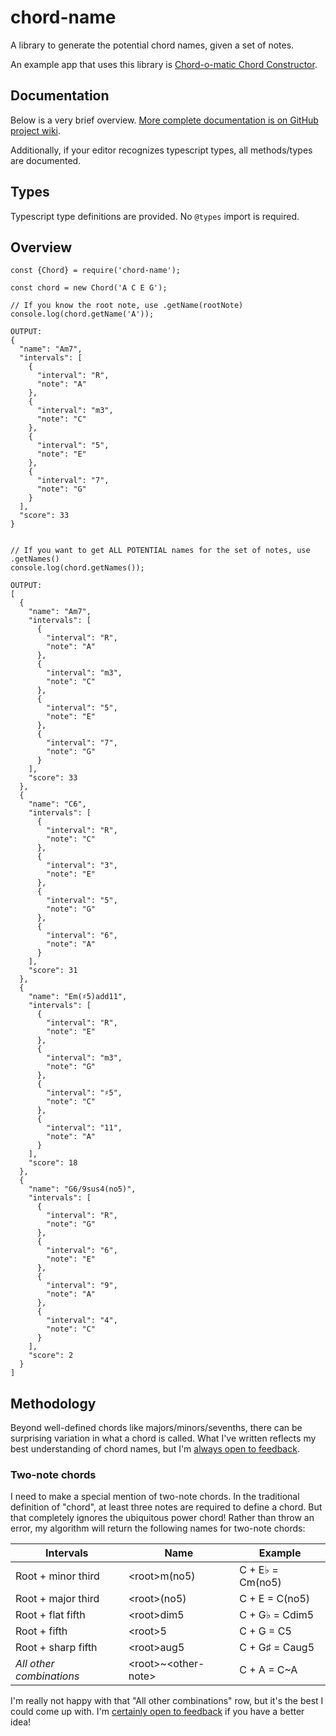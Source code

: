 # chord-name

A library to generate the potential chord names, given a set of notes.

An example app that uses this library is [Chord-o-matic Chord Constructor](https://tilde.ampersand.space/chord-o-matic/).


## Documentation 

Below is a very brief overview. [More complete documentation is on GitHub project wiki](https://github.com/kiprobinson/chord-name/wiki).

Additionally, if your editor recognizes typescript types, all methods/types are documented.


## Types

Typescript type definitions are provided. No `@types` import is required.


## Overview

```
const {Chord} = require('chord-name');

const chord = new Chord('A C E G');

// If you know the root note, use .getName(rootNote)
console.log(chord.getName('A'));

OUTPUT:
{
  "name": "Am7",
  "intervals": [
    {
      "interval": "R",
      "note": "A"
    },
    {
      "interval": "m3",
      "note": "C"
    },
    {
      "interval": "5",
      "note": "E"
    },
    {
      "interval": "7",
      "note": "G"
    }
  ],
  "score": 33
}


// If you want to get ALL POTENTIAL names for the set of notes, use .getNames()
console.log(chord.getNames());

OUTPUT:
[
  {
    "name": "Am7",
    "intervals": [
      {
        "interval": "R",
        "note": "A"
      },
      {
        "interval": "m3",
        "note": "C"
      },
      {
        "interval": "5",
        "note": "E"
      },
      {
        "interval": "7",
        "note": "G"
      }
    ],
    "score": 33
  },
  {
    "name": "C6",
    "intervals": [
      {
        "interval": "R",
        "note": "C"
      },
      {
        "interval": "3",
        "note": "E"
      },
      {
        "interval": "5",
        "note": "G"
      },
      {
        "interval": "6",
        "note": "A"
      }
    ],
    "score": 31
  },
  {
    "name": "Em(♯5)add11",
    "intervals": [
      {
        "interval": "R",
        "note": "E"
      },
      {
        "interval": "m3",
        "note": "G"
      },
      {
        "interval": "♯5",
        "note": "C"
      },
      {
        "interval": "11",
        "note": "A"
      }
    ],
    "score": 18
  },
  {
    "name": "G6/9sus4(no5)",
    "intervals": [
      {
        "interval": "R",
        "note": "G"
      },
      {
        "interval": "6",
        "note": "E"
      },
      {
        "interval": "9",
        "note": "A"
      },
      {
        "interval": "4",
        "note": "C"
      }
    ],
    "score": 2
  }
]

```


## Methodology

Beyond well-defined chords like majors/minors/sevenths, there can be surprising variation in what a chord is called. What I've written reflects my best understanding of chord names, but I'm [always open to feedback](https://github.com/kiprobinson/chord-name/issues).

### Two-note chords

I need to make a special mention of two-note chords. In the traditional definition of "chord", at least three notes are required to define a chord. But that completely ignores the ubiquitous power chord! Rather than throw an error, my algorithm will return the following names for two-note chords:

| Intervals                | Name                     | Example          |
|--------------------------|--------------------------|------------------|
| Root + minor third       | \<root\>m(no5)           | C + E♭ = Cm(no5) |
| Root + major third       | \<root\>(no5)            | C + E = C(no5)   |
| Root + flat fifth        | \<root\>dim5             | C + G♭ = Cdim5   |
| Root + fifth             | \<root\>5                | C + G = C5       |
| Root + sharp fifth       | \<root\>aug5             | C + G♯ = Caug5   |
| _All other combinations_ | \<root\>\~\<other-note\> | C + A = C\~A     |

I'm really not happy with that "All other combinations" row, but it's the best I could come up with. I'm [certainly open to feedback](https://github.com/kiprobinson/chord-name/issues) if you have a better idea!
